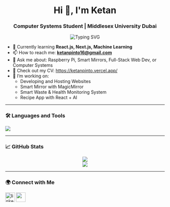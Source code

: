 <h1 align="center">Hi 👋, I'm Ketan</h1>
<h3 align="center">Computer Systems Student | Middlesex University Dubai</h3>

<p align="center">
  <img src="https://readme-typing-svg.demolab.com?font=Fira+Code&pause=1000&center=true&width=435&lines=Tech+Enthusiast;IoT+%7C+Web+%7C+AI+Developer;Lifelong+Learner+%7C+Problem+Solver" alt="Typing SVG" />
</p>

- 🌱 Currently learning **React.js, Next.js, Machine Learning**
- 📫 How to reach me: **ketanpinto16@gmail.com**
- 💬 Ask me about: Raspberry Pi, Smart Mirrors, Full-Stack Web Dev, or Computer Systems
- 📄 Check out my CV: https://ketanpinto.vercel.app/
- 🔭 I’m working on:
  - Developing and Hosting Websites
  - Smart Mirror with MagicMirror
  - Smart Waste & Health Monitoring System
  - Recipe App with React + AI

---

### 🛠️ Languages and Tools

<p align="left">
  <img src="https://skillicons.dev/icons?i=js,html,css,react,nodejs,python,mongodb,raspberrypi,arduino,git" />
</p>

---

### 📈 GitHub Stats

<p align="center">
  <img src="https://github-readme-stats.vercel.app/api?username=ninjkaketan&show_icons=true&theme=radical" />
  <br/>
  <img src="https://github-readme-streak-stats.herokuapp.com/?user=ninjkaketan&theme=radical" />
</p>

---

### 🌍 Connect with Me

<p align="left">
  <a href="https://www.linkedin.com/in/ketan-pinto-68085a240/" target="blank"><img align="center" src="https://img.icons8.com/color/48/linkedin.png" alt="linkedin" height="30" width="30" /></a>
  <a href="mailto:ketanpinto16@gmail.com"><img align="center" src="https://img.icons8.com/color/48/gmail-new.png" height="30" width="30" /></a>
</p>
